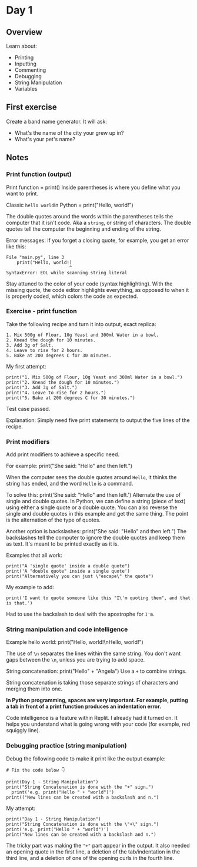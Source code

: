# Day 1

## Overview

Learn about:

- Printing
- Inputting
- Commenting
- Debugging
- String Manipulation
- Variables


## First exercise

Create a band name generator. It will ask:

- What's the name of the city your grew up in?
- What's your pet's name?


## Notes

### Print function (output)

Print function = print()
Inside parentheses is where you define what you want to print.

Classic `hello world`in Python = print("Hello, world!")

The double quotes around the words within the parentheses tells the computer that it isn't code. Aka a `string`, or string of characters. The double quotes tell the computer the beginning and ending of the string.

Error messages: If you forget a closing quote, for example, you get an error like this:

```
File "main.py", line 3
    print("Hello, world!)
                        ^
SyntaxError: EOL while scanning string literal
```

Stay attuned to the color of your code (syntax highlighting). With the missing quote, the code editor highlights everything, as opposed to when it is properly coded, which colors the code as expected.

### Exercise - print function

Take the following recipe and turn it into output, exact replica:

```
1. Mix 500g of Flour, 10g Yeast and 300ml Water in a bowl.
2. Knead the dough for 10 minutes.
3. Add 3g of Salt.
4. Leave to rise for 2 hours.
5. Bake at 200 degrees C for 30 minutes.
```

My first attempt:

```
print("1. Mix 500g of Flour, 10g Yeast and 300ml Water in a bowl.")
print("2. Knead the dough for 10 minutes.")
print("3. Add 3g of Salt.")
print("4. Leave to rise for 2 hours.")
print("5. Bake at 200 degrees C for 30 minutes.")
```

Test case passed.

Explanation: Simply need five print statements to output the five lines of the recipe.

### Print modifiers

Add print modifiers to achieve a specific need.

For example: print("She said: "Hello" and then left.")

When the computer sees the double quotes around `Hello`, it thinks the string has ended, and the word `Hello` is a command.

To solve this: print('She said: "Hello" and then left.')
Alternate the use of single and double quotes.
In Python, we can define a string (piece of text) using either a single quote or a double quote.
You can also reverse the single and double quotes in this example and get the same thing. The point is the alternation of the type of quotes.

Another option is backslashes: print("She said: \"Hello\" and then left.")
The backslashes tell the computer to ignore the double quotes and keep them as text. It's meant to be printed exactly as it is.

Examples that all work:

```
print("A 'single quote' inside a double quote")
print('A "double quote" inside a single quote')
print("Alternatively you can just \"escape\" the quote")
```

My example to add:

```
print('I want to quote someone like this "I\'m quoting them", and that is that.')
```

Had to use the backslash to deal with the apostrophe for `I'm`.


### String manipulation and code intelligence

Example hello world: print("Hello, world!\nHello, world!")

The use of `\n` separates the lines within the same string. You don't want gaps between the `\n`, unless you are trying to add space.


String concatenation: print("Hello" + "Angela")
Use a `+` to combine strings.

String concatenation is taking those separate strings of characters and merging them into one.

**In Python programming, spaces are very important. For example, putting a tab in front of a print function produces an indentation error.**

Code intelligence is a feature within Replit. I already had it turned on. It helps you understand what is going wrong with your code (for example, red squiggly line).


### Debugging practice (string manipulation)

Debug the following code to make it print like the output example:

```
# Fix the code below 👇

print(Day 1 - String Manipulation")
print("String Concatenation is done with the "+" sign.")
  print('e.g. print("Hello " + "world")')
print(("New lines can be created with a backslash and n.")
```

My attempt:

```
print("Day 1 - String Manipulation")
print("String Concatenation is done with the \"+\" sign.")
print('e.g. print("Hello " + "world")')
print("New lines can be created with a backslash and n.")
```

The tricky part was making the `"+"` part appear in the output. It also needed an opening quote in the first line, a deletion of the tab/indentation in the third line, and a deletion of one of the opening curls in the fourth line.


